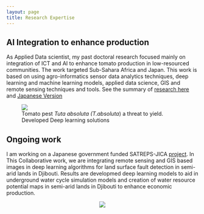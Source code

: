 ```yaml
---
layout: page
title: Research Expertise
---
```


## AI Integration to enhance production
As Applied Data scientist, my past doctoral research focused mainly on integration of ICT and AI to 
enhance tomato production in low-resourced communities. The work targeted Sub-Sahara Africa and Japan.
This work is based on using agro-informatics sensor data analytics techniques, 
deep learning and machine learning models, applied data science, GIS and remote sensing techniques and tools. 
See the summary of [research here](https://github.com/DenisDPR/denisdpr.github.io/engsummary.md) and [Japanese Version](https://github.com/DenisDPR/denisdpr.github.io/japsummary.md)


<!--<p align="center"><img src="https://denisdpr.github.io/assets/img/tomatopest.png"/></p> -->

<figure>
  <img src="https://denisdpr.github.io/assets/img/tomatopest.png">
  <figcaption> Tomato pest <em> Tuta absoluta (T.absoluta</em>) a threat to yield. Developed Deep learning solutions</figcaption>
</figure>


## Ongoing work
I am working on a Japanese government funded SATREPS-JICA [project]( http://aicd-africa.org/archives/3061?fbclid=IwAR0RYryEy0AwcEidAAH-Aey_vSypQ5wkF76AzCtTjHhZA_3Xhgwk8AzuAYs). 
In This Collaborative work, we are integrating remote sensing and GIS based images in deep learning algorithms for land surface fault detection in semi-arid lands in Djibouti. Results are developmed deep learning models to aid in underground water cycle simulation models and creation of water resource potential maps in semi-arid lands in  Djibouti to enhance economic production. 
<p align="center"><img src="https://denisdpr.github.io/assets/img/djiwork.png"></p>



